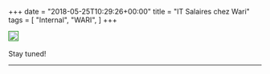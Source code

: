 +++
date = "2018-05-25T10:29:26+00:00"
title = "IT Salaires chez Wari"
tags = [
    "Internal",
    "WARI",
]
+++


<p></p>
<div class="container" style="width:auto">
  <a target="blank" href="https://image.ibb.co/h5m9rJ/m252_1.jpg">
    <img src="https://image.ibb.co/h5m9rJ/m252_1.jpg"  style="padding:1px;border:thin solid green;max-width:100%">
  </a>
</div>

<!--more-->

<br>
Stay tuned!




<hr>
